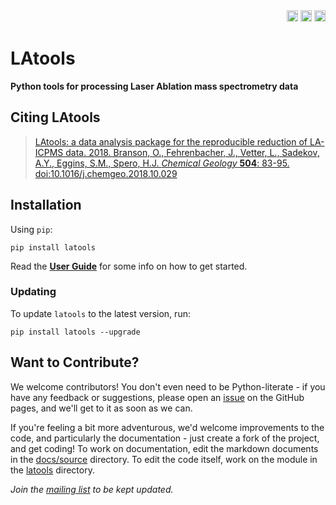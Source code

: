 <div align="right">
  <a href="https://travis-ci.org/oscarbranson/latools"><img src="https://travis-ci.org/oscarbranson/latools.svg?branch=gui" alt="TravisCI build" height="18"></a>
  <a href="http://latools.readthedocs.io/en/latest/?badge=latest"><img src='http://readthedocs.org/projects/latools/badge/?version=latest' alt='Documentation Status' height="18"/></a>
  <a href="https://badge.fury.io/py/latools"><img src="https://badge.fury.io/py/latools.svg" alt="PyPI version" height="18"></a>
</div>


# LAtools
**Python tools for processing Laser Ablation mass spectrometry data**

## Citing LAtools

>[LAtools: a data analysis package for the reproducible reduction of LA-ICPMS data. 2018. Branson, O., Fehrenbacher, J., Vetter, L., Sadekov, A.Y., Eggins, S.M., Spero, H.J. *Chemical Geology* **504**: 83-95. doi:10.1016/j.chemgeo.2018.10.029](docs/Branson_2019_ChemicalGeology_LAtools.pdf)

## Installation
Using `pip`:

    pip install latools

Read the [**User Guide**](http://latools.readthedocs.io) for some info on how to get started.

### Updating
To update `latools` to the latest version, run:

    pip install latools --upgrade

## Want to Contribute?
We welcome contributors! You don't even need to be Python-literate - if you have any feedback or suggestions, please open an [issue](https://github.com/oscarbranson/latools/issues) on the GitHub pages, and we'll get to it as soon as we can.

If you're feeling a bit more adventurous, we'd welcome improvements to the code, and particularly the documentation - just create a fork of the project, and get coding! To work on documentation, edit the markdown documents in the [docs/source](https://github.com/oscarbranson/latools/tree/master/docs/source) directory. To edit the code itself, work on the module in the [latools](https://github.com/oscarbranson/latools/blob/master/latools/) directory.

*Join the [mailing list](https://groups.google.com/forum/#!forum/latools) to be kept updated.*